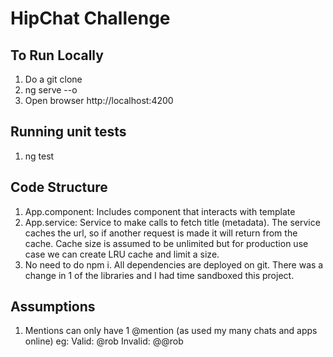# HipChat Challenge

## To Run Locally

1. Do a git clone
2. ng serve --o
3. Open browser http://localhost:4200

## Running unit tests

1. ng test

## Code Structure
1. App.component: Includes component that interacts with template
2. App.service: Service to make calls to fetch title (metadata). The service caches the url, so if another request is made it will return from the cache. Cache size is assumed to be unlimited but for production use case we can create LRU cache and limit a size.
3. No need to do npm i. All dependencies are deployed on git. There was a change in 1 of the libraries and I had time sandboxed this project. 

## Assumptions
1. Mentions can only have 1 @mention (as used my many chats and apps online)
  eg: Valid: @rob Invalid: @@rob



